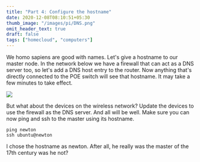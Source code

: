 ```yaml
---
title: "Part 4: Configure the hostname"
date: 2020-12-08T08:10:51+05:30
thumb_image: "/images/pi/DNS.png"
omit_header_text: true
draft: false
tags: ["homecloud", "computers"]
---
```


We homo sapiens are good with names. Let's give a hostname to our master node. In the network below we have a firewall that can act as a DNS server too, so let's add a DNS host entry to the router. Now anything that's directly connected to the POE switch will see that hostname. It may take a few minutes to take effect. 

![](/images/pi/DNS.png)

But what about the devices on the wireless network? Update the devices to use the firewall as the DNS server. And all will be well. Make sure you can now ping and ssh to the master using its hostname. 

```
ping newton
ssh ubuntu@newton
```

I chose the hostname as newton. After all, he really was the master of the 17th century was he not?